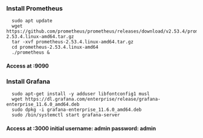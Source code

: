### Install Prometheus

      sudo apt update
      wget https://github.com/prometheus/prometheus/releases/download/v2.53.4/prometheus-2.53.4.linux-amd64.tar.gz
      tar -xvf prometheus-2.53.4.linux-amd64.tar.gz
      cd prometheus-2.53.4.linux-amd64
      ./prometheus &

#### Access at <ip-address>:9090

### Install Grafana

      sudo apt-get install -y adduser libfontconfig1 musl
      wget https://dl.grafana.com/enterprise/release/grafana-enterprise_11.6.0_amd64.deb
      sudo dpkg -i grafana-enterprise_11.6.0_amd64.deb
      sudo /bin/systemctl start grafana-server

  #### Access at <ip-address>:3000    initial username: admin password: admin
